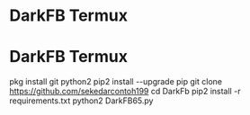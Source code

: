 # DarkFB Termux


# DarkFB Termux

pkg install git python2
pip2 install --upgrade pip
git clone https://github.com/sekedarcontoh199
cd DarkFb
pip2 install -r requirements.txt
python2 DarkFB65.py
